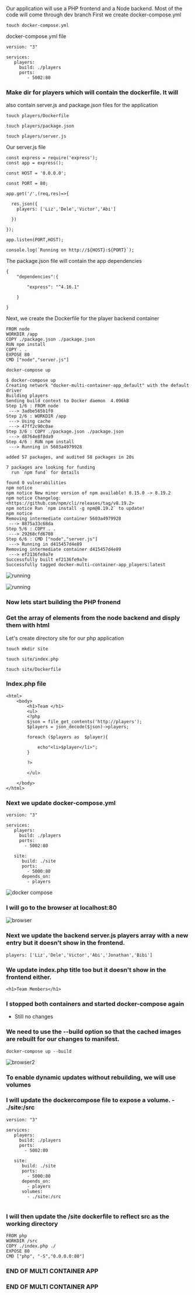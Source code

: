 Our application will use a PHP frontend and a Node backend.
Most of the code will come through dev branch
First we create docker-compose.yml
```
touch docker-compose.yml
```

docker-compose.yml file
```
version: "3"

services: 
   players:
     build: ./players
     ports:
        - 5002:80

```



### Make dir for players which will contain the dockerfile. It will
also contain server.js and package.json files for the application

```
touch players/Dockerfile
```
```
touch players/package.json
```
```
touch players/server.js
```

Our server.js file 
```
const express = require('express');
const app = express();

const HOST = '0.0.0.0';

const PORT = 80;

app.get('/',(req,res)=>{

  res.json({
    players: ['Liz','Dele','Victor','Abi']

  })

});

app.listen(PORT,HOST);

console.log(`Running on http://${HOST}:${PORT}`);
```

The package.json file will contain the app dependencies

```
{
    "dependencies":{

        "express": "^4.16.1"

    }

}
```

Next, we create the Dockerfile for the player backend container
```
FROM node
WORKDIR /app
COPY ./package.json ./package.json
RUN npm install
COPY . .
EXPOSE 80
CMD ["node","server.js"]
```

```
docker-compose up

```





```
$ docker-compose up
Creating network "docker-multi-container-app_default" with the default driver
Building players
Sending build context to Docker daemon  4.096kB
Step 1/6 : FROM node
 ---> 3adbe565b1f0
Step 2/6 : WORKDIR /app
 ---> Using cache
 ---> 47ff2c90c0ae
Step 3/6 : COPY ./package.json ./package.json
 ---> d8764e8f8da9
Step 4/6 : RUN npm install
 ---> Running in 5603a4979928

added 57 packages, and audited 58 packages in 20s

7 packages are looking for funding
  run `npm fund` for details

found 0 vulnerabilities
npm notice 
npm notice New minor version of npm available! 8.15.0 -> 8.19.2        
npm notice Changelog: <https://github.com/npm/cli/releases/tag/v8.19.2>
npm notice Run `npm install -g npm@8.19.2` to update!
npm notice 
Removing intermediate container 5603a4979928
 ---> 8875a33c68da
Step 5/6 : COPY . .
 ---> 29268cfd6708
Step 6/6 : CMD ["node","server.js"]
 ---> Running in d415457d4e89
Removing intermediate container d415457d4e89
 ---> ef2136fe9a7e
Successfully built ef2136fe9a7e
Successfully tagged docker-multi-container-app_players:latest

```

![running](./images/players-running.JPG)


![running](./images/browser.JPG)


### Now lets start building the PHP fronend
### Get the array of elements from the node backend and disply them with html
Let's create directory site for our php application
```
touch mkdir site
```

```
touch site/index.php
````
```
touch site/Dockerfile
````

### Index.php file

```
<html>
    <body>
        <h1>Team </h1>
        <ul>
        <?php
        $json = file_get_contents('http://players');
        $players = json_decode($json)->players;

        foreach ($players as  $player){

            echo"<li>$player</li>";
        }

        ?>

        </ul>

    </body>
</html>
```

### Next we update docker-compose.yml
```
version: "3"

services: 
   players:
     build: ./players
     ports: 
       - 5002:80

   site:
      build: ./site
      ports:
        - 5000:80
      depends_on:
        - players
```

![docker compose](./images/docker-compose.JPG)


### I will go to the browser at localhost:80

![browser](./images/frontend.JPG)


### Next we update the backend server.js players array with a new entry but it doesn't show in the frontend.
```
players: ['Liz','Dele','Victor','Abi','Jonathan','Bibi']

```
### We update index.php title too but it doesn't show in the frontend either.

```
<h1>Team Members</h1>
```

### I stopped both containers and started docker-compose again

- Still no changes



### We need to use the --build option so that the cached images are rebuilt for our changes to manifest.

```
docker-compose up --build
```



![browser2](./images/frontend2.JPG)


###  To enable dynamic updates without rebuilding, we will use volumes

### I will update the dockercompose file to expose a volume.  - ./site:/src

```
version: "3"

services: 
   players:
     build: ./players
     ports: 
       - 5002:80

   site:
      build: ./site
      ports:
        - 5000:80
      depends_on:
        - players
      volumes:
        - ./site:/src
      

```

### I will then update the /site dockerfile to reflect src as the working directory

```
FROM php
WORKDIR /src
COPY ./index.php ./
EXPOSE 80
CMD ["php", "-S","0.0.0.0:80"]
```

### END OF MULTI CONTAINER APP
### END OF MULTI CONTAINER APP